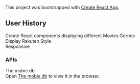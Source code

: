 This project was bootstrapped with [Create React App](https://github.com/facebook/create-react-app).

## User History

Create React components displaying different Movies Gernes <br>
Display Rakuten Style <br>
Responsive <br>


### APIs

The mobie db<br>
Open [The mobie db](https://www.themoviedb.org/) to view it in the browser.
